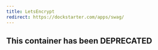 ```yaml
---
title: LetsEncrypt
redirect: https://dockstarter.com/apps/swag/
---
```


## This container has been DEPRECATED
